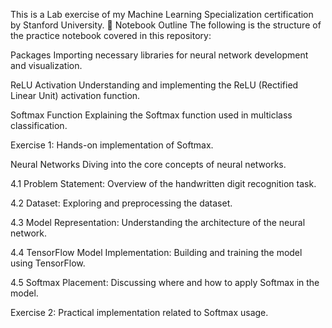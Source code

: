 This is a Lab exercise of my Machine Learning Specialization certification by Stanford University. 
🧭 Notebook Outline
The following is the structure of the practice notebook covered in this repository:

Packages
Importing necessary libraries for neural network development and visualization.

ReLU Activation
Understanding and implementing the ReLU (Rectified Linear Unit) activation function.

Softmax Function
Explaining the Softmax function used in multiclass classification.

Exercise 1: Hands-on implementation of Softmax.

Neural Networks
Diving into the core concepts of neural networks.

4.1 Problem Statement: Overview of the handwritten digit recognition task.

4.2 Dataset: Exploring and preprocessing the dataset.

4.3 Model Representation: Understanding the architecture of the neural network.

4.4 TensorFlow Model Implementation: Building and training the model using TensorFlow.

4.5 Softmax Placement: Discussing where and how to apply Softmax in the model.

Exercise 2: Practical implementation related to Softmax usage.
